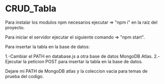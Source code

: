 # CRUD_Tabla

Para instalar los modulos npm necesarios ejecutar => "npm i" en la raiz del proyecto.

Para iniciar el servidor ejecutar el siguiente comando => "npm start".

Para insertar la tabla en la base de datos:

1.-Cambiar el PATH en database.js a otra base de datos MongoDB Atlas.
2.-Ejecutar la peticion POST para insertar la tabla en la base de datos.

Dejare mi PATH de MongoDB atlas y la coleccion vacia para temas de prueba del codigo.

